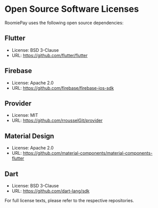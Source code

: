 # Open Source Software Licenses

RoomiePay uses the following open source dependencies:

## Flutter
- License: BSD 3-Clause
- URL: https://github.com/flutter/flutter

## Firebase
- License: Apache 2.0
- URL: https://github.com/firebase/firebase-ios-sdk

## Provider
- License: MIT
- URL: https://github.com/rrousselGit/provider

## Material Design
- License: Apache 2.0
- URL: https://github.com/material-components/material-components-flutter

## Dart
- License: BSD 3-Clause
- URL: https://github.com/dart-lang/sdk

For full license texts, please refer to the respective repositories.
